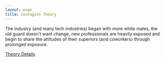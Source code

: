 ```yaml
---
layout: page
title: Contagion Theory
---
```


The industry (and many tech industries) began with more white males, the old guard doesn’t want change, new professionals are heavily exposed and begin to share the attitudes of their superiors (and coworkers) through prolonged exposure.

[Theory Details](https://www.utwente.nl/cw/theorieenoverzicht/Theory%20Clusters/Interpersonal%20Communication%20and%20Relations/Contagion_theories/)